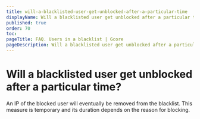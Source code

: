 ```yaml
---
title: will-a-blacklisted-user-get-unblocked-after-a-particular-time
displayName: Will a blacklisted user get unblocked after a particular time?
published: true
order: 70
toc:
pageTitle: FAQ. Users in a blacklist | Gcore
pageDescription: Will a blacklisted user get unblocked after a particular time?
---
```

# Will a blacklisted user get unblocked after a particular time?

An IP of the blocked user will eventually be removed from the blacklist. This measure is temporary and its duration depends on the reason for blocking.